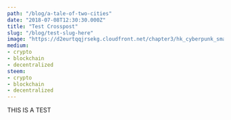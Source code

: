 ```yaml
---
path: "/blog/a-tale-of-two-cities"
date: "2018-07-08T12:30:30.000Z"
title: "Test Crosspost"
slug: "/blog/test-slug-here"
image: "https://d2eurtqqjrsekg.cloudfront.net/chapter3/hk_cyberpunk_small.jpg"
medium:
- crypto
- blockchain
- decentralized
steem:
- crypto
- blockchain
- decentralized
---
```


THIS IS A TEST
